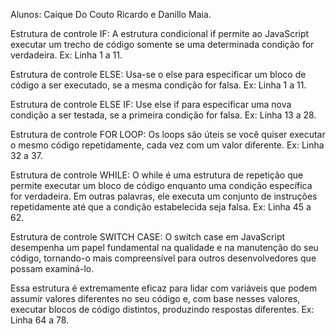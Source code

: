 Alunos: Caique Do Couto Ricardo e Danillo Maia.

Estrutura de controle IF: A estrutura condicional if permite ao JavaScript executar um trecho de código somente se uma determinada condição for verdadeira. Ex: Linha 1 a 11.

Estrutura de controle ELSE: Usa-se o else para especificar um bloco de código a ser executado, se a mesma condição for falsa.  Ex: Linha 1 a 11.

Estrutura de controle ELSE IF: Use else if para especificar uma nova condição a ser testada, se a primeira condição for falsa. Ex: Linha 13 a 28.


Estrutura de controle FOR LOOP: Os loops são úteis se você quiser executar o mesmo código repetidamente, cada vez com um valor diferente. Ex: Linha 32 a 37.


Estrutura de controle WHILE: O while é uma estrutura de repetição que permite executar um bloco de código enquanto uma condição específica for verdadeira. Em outras palavras, ele executa um conjunto de instruções repetidamente até que a condição estabelecida seja falsa. Ex: Linha 45 a 62.


Estrutura de controle SWITCH CASE: O switch case em JavaScript desempenha um papel fundamental na qualidade e na manutenção do seu código, tornando-o mais compreensível para outros desenvolvedores que possam examiná-lo.

Essa estrutura é extremamente eficaz para lidar com variáveis que podem assumir valores diferentes no seu código e, com base nesses valores, executar blocos de código distintos, produzindo respostas diferentes. Ex: Linha 64 a 78.


